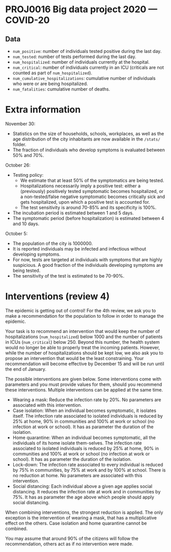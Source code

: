 # PROJ0016 Big data project 2020 — COVID-20

## Data 

- `num_positive`: number of individuals tested positive during the last day. 
- `num_tested`: number of tests performed during the last day. 
- `num_hospitalized`: number of individuals currently at the hospital.
- `num_critical`: number of individuals currently in an ICU (criticals are not counted as part of `num_hospitalized`).
- `num_cumulative_hospitalizations`: cumulative number of individuals who were or are being hospitalized.
- `num_fatalities`: cumulative number of deaths.

# Extra information

November 30:
- Statistics on the size of households, schools, workplaces, as well as the age distribution of the city inhabitants are now available in the `/stats/` folder.
- The fraction of individuals who develop symptoms is evaluated between 50% and 70%.  

October 26:
- Testing policy:
  - We estimate that at least 50% of the symptomatics are being tested. 
  - Hospitalizations necessarily imply a positive test: either a (previously) positively tested symptomatic becomes hospitalized, or a non-tested/false negative symptomatic becomes critically sick and gets hospitalized, upon which a positive test is accounted for.
  - The test sensitivity is around 70-85% and its specificity is 100%.
- The incubation period is estimated between 1 and 5 days.
- The symptomatic period (before hospitalization) is estimated between 4 and 10 days.

October 5:
- The population of the city is 1000000.
- It is reported individuals may be infected and infectious without developing symptoms.
- For now, tests are targeted at individuals with symptoms that are highly suspicious. A good fraction of the individuals developing symptoms are being tested.
- The sensitivity of the test is estimated to be 70-90%.

# Interventions (review 4)

The epidemic is getting out of control! For the 4th review, we ask you to make a recommendation for the population to follow in order to manage the epidemic. 

Your task is to recommend an intervention that would keep the number of hospitalizations (`num_hospitalized`) below 1000 and the number of patients in ICUs (`num_critical`) below 250. Beyond this number, the health system would no longer be able to properly treat the incoming patients. However, while the number of hospitalizations should be kept low, we also ask you to propose an intervention that would be the least constraining. Your recommendation will become effective by December 15 and will be run until the end of January.

The possible interventions are given below. Some interventions come with parameters and you must provide values for them, should you recommend these interventions. Multiple interventions can be applied at the same time.

- Wearing a mask: Reduce the infection rate by 20%. No parameters are associated with this intervention.
- Case isolation: When an individual becomes symptomatic, it isolates itself. The infection rate associated to isolated individuals is reduced by 25% at home, 90% in communities and 100% at work or school (no infection at work or school). It has as parameter the duration of the isolation.
- Home quarantine: When an individual becomes symptomatic, all the individuals of its home isolate them-selves. The infection rate associated to isolated individuals is reduced by 25% at home, 90% in communities and 100% at work or school (no infection at work or school). It has as parameter the duration of the isolation.
- Lock-down: The infection rate associated to every individual is reduced by 75% in communities, by 75% at work and by 100% at school. There is no reduction at home. No parameters are associated with this intervention.
- Social distancing: Each individual above a given age applies social distancing. It reduces the infection rate at work and in communities by 75%. It has as parameter the age above which people should apply social distancing.

When combining interventions, the strongest reduction is applied. The only exception is the intervention of wearing a mask, that has a multiplicative effect on the others. Case isolation and home quarantine cannot be combined.

You may assume that around 90% of the citizens will follow the recommendation, others act as if no intervention were made.


